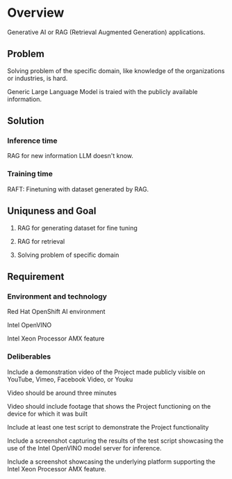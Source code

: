 # Overview
Generative AI or RAG (Retrieval Augmented Generation) applications.

## Problem
Solving problem of the specific domain, like knowledge of the organizations or industries, is hard.

Generic Large Language Model is traied with the publicly available information.

## Solution

### Inference time
RAG for new information LLM doesn't know.

### Training time
RAFT: Finetuning with dataset generated by RAG.

## Uniquness and Goal

1. RAG for generating dataset for fine tuning

2. RAG for retrieval

3. Solving problem of specific domain

## Requirement
### Environment and technology

Red Hat OpenShift AI environment

Intel OpenVINO

Intel Xeon Processor AMX feature

### Deliberables
Include a demonstration video of the Project made publicly visible on YouTube, Vimeo, Facebook Video, or Youku

  Video should be around three minutes
  
  Video should include footage that shows the Project functioning on the device for which it was built

Include at least one test script to demonstrate the Project functionality

Include a screenshot capturing the results of the test script showcasing the use of the Intel OpenVINO model server for inference.

Include a screenshot showcasing the underlying platform supporting the Intel Xeon Processor AMX feature. 
